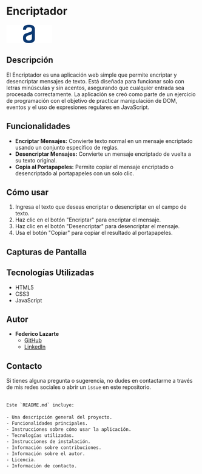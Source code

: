 # Encriptador

![Logo Alura Latam](./assets/Logo.png)

## Descripción

El Encriptador es una aplicación web simple que permite encriptar y desencriptar mensajes de texto. Está diseñada para funcionar solo con letras minúsculas y sin acentos, asegurando que cualquier entrada sea procesada correctamente. La aplicación se creó como parte de un ejercicio de programación con el objetivo de practicar manipulación de DOM, eventos y el uso de expresiones regulares en JavaScript.

## Funcionalidades

- **Encriptar Mensajes:** Convierte texto normal en un mensaje encriptado usando un conjunto específico de reglas.
- **Desencriptar Mensajes:** Convierte un mensaje encriptado de vuelta a su texto original.
- **Copia al Portapapeles:** Permite copiar el mensaje encriptado o desencriptado al portapapeles con un solo clic.

## Cómo usar

1. Ingresa el texto que deseas encriptar o desencriptar en el campo de texto.
2. Haz clic en el botón "Encriptar" para encriptar el mensaje.
3. Haz clic en el botón "Desencriptar" para desencriptar el mensaje.
4. Usa el botón "Copiar" para copiar el resultado al portapapeles.

## Capturas de Pantalla



## Tecnologías Utilizadas

- HTML5
- CSS3
- JavaScript

## Autor

- **Federico Lazarte**
  - [GitHub](https://github.com/FedericoLazarte)
  - [LinkedIn](https://www.linkedin.com/in/federico-lazarte-123930239/)

## Contacto

Si tienes alguna pregunta o sugerencia, no dudes en contactarme a través de mis redes sociales o abrir un `issue` en este repositorio.
```

Este `README.md` incluye:

- Una descripción general del proyecto.
- Funcionalidades principales.
- Instrucciones sobre cómo usar la aplicación.
- Tecnologías utilizadas.
- Instrucciones de instalación.
- Información sobre contribuciones.
- Información sobre el autor.
- Licencia.
- Información de contacto.

